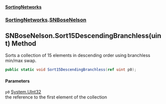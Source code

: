#### [SortingNetworks](./index.md 'index')
### [SortingNetworks](./SortingNetworks.md 'SortingNetworks').[SNBoseNelson](./SortingNetworks-SNBoseNelson.md 'SortingNetworks.SNBoseNelson')
## SNBoseNelson.Sort15DescendingBranchless(uint) Method
Sorts a collection of 15 elements in descending order using branchless min/max swap.  
```csharp
public static void Sort15DescendingBranchless(ref uint p0);
```
#### Parameters
<a name='SortingNetworks-SNBoseNelson-Sort15DescendingBranchless(uint)-p0'></a>
`p0` [System.UInt32](https://docs.microsoft.com/en-us/dotnet/api/System.UInt32 'System.UInt32')  
the reference to the first element of the collection  
  
